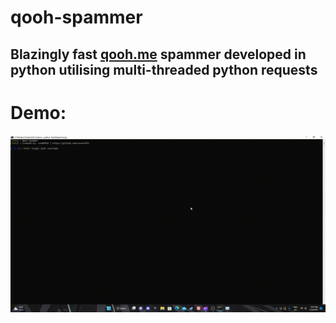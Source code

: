 # qooh-spammer
## Blazingly fast [qooh.me](https://qooh.me) spammer developed in python utilising multi-threaded python requests

# Demo:
![](demo.gif)


